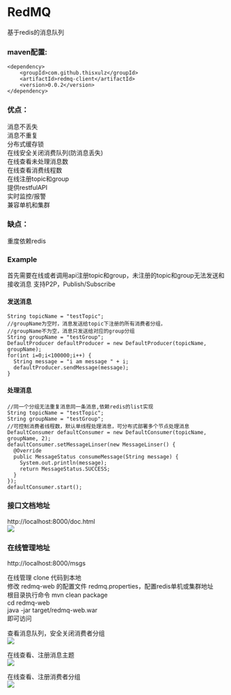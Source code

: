 # RedMQ
基于redis的消息队列

### maven配置:
```
<dependency>
	<groupId>com.github.thisxulz</groupId>
	<artifactId>redmq-client</artifactId>
	<version>0.0.2</version>
</dependency>
```

### 优点：
消息不丢失<br>
消息不重复<br>
分布式缓存锁<br>
在线安全关闭消费队列(防消息丢失)<br>
在线查看未处理消息数<br>
在线查看消费线程数<br>
在线注册topic和group<br>
提供restfulAPI<br>
实时监控/报警<br>
兼容单机和集群<br>

### 缺点：
重度依赖redis<br>

### Example

首先需要在线或者调用api注册topic和group，未注册的topic和group无法发送和接收消息
支持P2P，Publish/Subscribe

#### 发送消息
```
String topicName = "testTopic";
//groupName为空时，消息发送给topic下注册的所有消费者分组，
//groupName不为空，消息只发送给对应的group分组
String groupName = "testGroup";
DefaultProducer defaultProducer = new DefaultProducer(topicName, groupName);
for(int i=0;i<100000;i++) {
  String message = "i am message " + i;
  defaultProducer.sendMessage(message);
}
```
#### 处理消息
```
//同一个分组无法重复消息同一条消息,依赖redis的list实现
String topicName = "testTopic";
String groupName = "testGroup";
//可控制消费者线程数，默认单线程处理消息，可分布式部署多个节点处理消息
DefaultConsumer defaultConsumer = new DefaultConsumer(topicName, groupName, 2);
defaultConsumer.setMessageLinser(new MessageLinser() {
  @Override
  public MessageStatus consumeMessage(String message) {
    System.out.println(message);
    return MessageStatus.SUCCESS;
  }
});
defaultConsumer.start();
```
### 接口文档地址
http://localhost:8000/doc.html <br>
![](https://img.zcool.cn/zcool-diy/ibcaa52068564d3757e561cf4b84991f71.png@500w_500h_1e)

### 在线管理地址
http://localhost:8000/msgs <br>

在线管理 clone 代码到本地<br>
修改 redmq-web 的配置文件 redmq.properties，配置redis单机或集群地址<br>
根目录执行命令 mvn clean package<br>
cd redmq-web<br>
java -jar target/redmq-web.war<br>
即可访问<br>

查看消息队列，安全关闭消费者分组<br>
![](https://img.zcool.cn/zcool-diy/ibebfaed20dfd80e2b9638951e2030ba21.png@500w_500h_1e)

在线查看、注册消息主题<br>
![](https://img.zcool.cn/zcool-diy/ibb25d94da872f051ce2cb8caddd43d2f5.png@500w_500h_1e)

在线查看、注册消费者分组<br>
![](https://img.zcool.cn/zcool-diy/ib7efdaa1f84477153c417a0f3e59c0d0e.png@500w_500h_1e)
